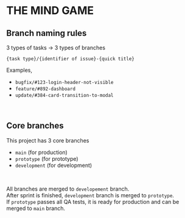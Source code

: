 # THE MIND GAME

## Branch naming rules
3 types of tasks -> 3 types of branches

`{task type}/{identifier of issue}-{quick title}`

Examples,
* `bugfix/#123-login-header-not-visible`
* `feature/#892-dashboard`
* `update/#384-card-transition-to-modal`

<br>

## Core branches
This project has 3 core branches 
* `main` (for production)
* `prototype` (for prototype)
* `development` (for development)

<br>

All branches are merged to `developement` branch. <br>
After sprint is finished, `development` branch is merged to `prototype`. <br>
If `prototype` passes all QA tests, it is ready for production and can be merged to `main` branch. <br>
